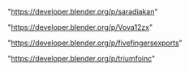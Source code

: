 "https://developer.blender.org/p/saradiakan"

"https://developer.blender.org/p/Vova12zx"

 
"https://developer.blender.org/p/fivefingersexports"


"https://developer.blender.org/p/triumfoinc"


 
